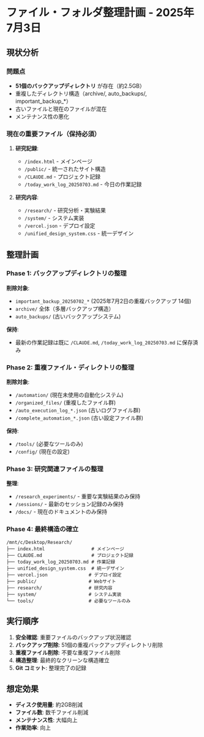 # ファイル・フォルダ整理計画 - 2025年7月3日

## 現状分析

### 問題点
- **51個のバックアップディレクトリ** が存在（約2.5GB）
- 重複したディレクトリ構造（archive/, auto_backups/, important_backup_*）
- 古いファイルと現在のファイルが混在
- メンテナンス性の悪化

### 現在の重要ファイル（保持必須）
1. **研究記録**:
   - `/index.html` - メインページ
   - `/public/` - 統一されたサイト構造
   - `/CLAUDE.md` - プロジェクト記録
   - `/today_work_log_20250703.md` - 今日の作業記録

2. **研究内容**:
   - `/research/` - 研究分析・実験結果
   - `/system/` - システム実装
   - `/vercel.json` - デプロイ設定
   - `/unified_design_system.css` - 統一デザイン

## 整理計画

### Phase 1: バックアップディレクトリの整理
**削除対象**:
- `important_backup_20250702_*` (2025年7月2日の重複バックアップ 14個)
- `archive/` 全体（多層バックアップ構造）
- `auto_backups/` (古いバックアップシステム)

**保持**:
- 最新の作業記録は既に `/CLAUDE.md`, `/today_work_log_20250703.md` に保存済み

### Phase 2: 重複ファイル・ディレクトリの整理
**削除対象**:
- `/automation/` (現在未使用の自動化システム)
- `/organized_files/` (重複したファイル群)
- `/auto_execution_log_*.json` (古いログファイル群)
- `/complete_automation_*.json` (古い設定ファイル群)

**保持**:
- `/tools/` (必要なツールのみ)
- `/config/` (現在の設定)

### Phase 3: 研究関連ファイルの整理
**整理**:
- `/research_experiments/` - 重要な実験結果のみ保持
- `/sessions/` - 最新のセッション記録のみ保持
- `/docs/` - 現在のドキュメントのみ保持

### Phase 4: 最終構造の確立
```
/mnt/c/Desktop/Research/
├── index.html                 # メインページ
├── CLAUDE.md                  # プロジェクト記録
├── today_work_log_20250703.md # 作業記録
├── unified_design_system.css  # 統一デザイン
├── vercel.json               # デプロイ設定
├── public/                   # Webサイト
├── research/                 # 研究内容
├── system/                   # システム実装
└── tools/                    # 必要なツールのみ
```

## 実行順序

1. **安全確認**: 重要ファイルのバックアップ状況確認
2. **バックアップ削除**: 51個の重複バックアップディレクトリ削除
3. **重複ファイル削除**: 不要な重複ファイル削除
4. **構造整理**: 最終的なクリーンな構造確立
5. **Git コミット**: 整理完了の記録

## 想定効果

- **ディスク使用量**: 約2GB削減
- **ファイル数**: 数千ファイル削減
- **メンテナンス性**: 大幅向上
- **作業効率**: 向上